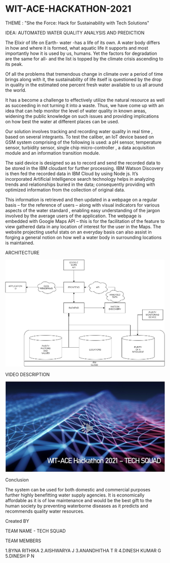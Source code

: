 # WIT-ACE-HACKATHON-2021

THEME : "She the Force: Hack for Sustainability with Tech Solutions"



IDEA: AUTOMATED WATER QUALITY ANALYSIS AND PREDICTION

The Elixir of life on Earth- water -has a life of its own. A water body differs in how and where it is formed, what aquatic life it supports and most importantly how it is used by us, humans. Yet the factors for degradation are the same for all- and the list is topped by the climate crisis ascending to its peak.

Of all the problems that tremendous change in climate over a period of time brings along with it, the sustainability of life itself is questioned by the drop in quality in the estimated one percent fresh water available to us all around the world.

It has a become a challenge to effectively utilize the natural resource as well as succeeding in not turning it into a waste. 
Thus, we have come up with an idea that can help monitor the level of water quality in known areas, widening the public knowledge on such issues and providing implications on how best the water at different places can be used. 

Our solution involves tracking and recording water quality in real time , based on several integrants. To test the caliber, an IoT device based on GSM system comprising  of the following is used: a pH sensor, temperature sensor, turbidity sensor, single chip micro-controller , a data acquisition module and an information transition module.

The said device is designed so as to record and send the recorded data to be stored in the IBM cloudant for further processing.
IBM Watson Discovery is then fed  the recorded data in IBM Cloud by using Node js. It’s incorporated Artificial Intelligence search technology helps in analyzing trends and relationships buried in the data; consequently providing with optimized information from the collection of original data. 
			
This information is retrieved and then updated in a webpage on a regular basis – for the reference of users – along with visual indicators for various aspects of the water standard , enabling easy understanding of the jargon involved by the average users of the application. 
The webpage is embedded with Google Maps API – this is for the facilitation of the feature to view gathered data in any location of interest for the user in the Maps. 
The website projecting useful stats on an everyday basis can also assist in forging a general notion on how well a water body in surrounding locations is maintained.
                                                                           


ARCHITECTURE




![](wit-ace.png)


VIDEO DESCRIPTION

[![Watch the video](https://github.com/BYNA-RITHIKA/WIT-ACE-HACKATHON-2021-/blob/main/WIT-ACE%20-TECH_SQUAD.jpg)](https://youtu.be/r1bPxVzGz7Y)


Conclusion


The system can be used for both domestic and commercial purposes further highly benefitting water supply agencies. It is economically affordable as it is of low maintenance and would be the best gift to the human society by preventing waterborne diseases as it predicts and recommends quality water resources.

Created BY 

TEAM NAME - TECH SQUAD

TEAM MEMBERS

1.BYNA RITHIKA
2.AISHWARYA J
3.ANANDHITHA T R
4.DINESH KUMAR G
5.DINESH P N


